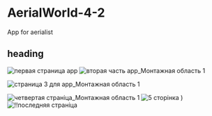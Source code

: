# AerialWorld-4-2
App for aerialist
## heading
![первая страница app](https://user-images.githubusercontent.com/91852271/136469055-1a5edbd3-0f45-4d8c-afc0-623bff4d0925.png)
![вторая часть app_Монтажная область 1](https://user-images.githubusercontent.com/91852271/136468849-8ab55c89-a6a3-4d8a-9640-fbe66831c363.png)

![страница 3 для app_Монтажная область 1](https://user-images.githubusercontent.com/91852271/136472483-977c48f2-2dc5-4601-8096-44de9e582c1b.png)

![четвертая страніца_Монтажная область 1](https://user-images.githubusercontent.com/91852271/136472362-f00857fa-1870-424d-9c8d-f0e075054ea7.png)
![5 сторінка](https://user-images.githubusercontent.com/91852271/136472377-b1778ce8-143c-46b8-9c7f-75419db64c0d.png)
)
![!!последняя страніца](https://user-images.githubusercontent.com/91852271/136472386-c43943f4-51ac-41e1-aa6d-e17a4173dd2c.png)
